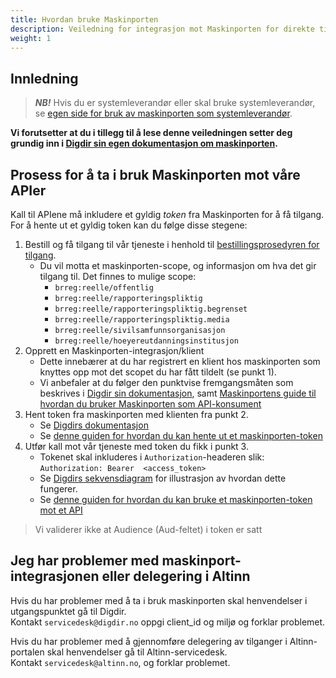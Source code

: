 ```yaml
---
title: Hvordan bruke Maskinporten
description: Veiledning for integrasjon mot Maskinporten for direkte tilgang
weight: 1
---
```


## Innledning
> **_NB!_** Hvis du er systemleverandør eller skal bruke systemleverandør, se [egen side for bruk av maskinporten som systemleverandør](../systemleverandoerer).

**Vi forutsetter at du i tillegg til å
lese denne veiledningen setter deg grundig inn i [Digdir sin egen dokumentasjon
om maskinporten](https://samarbeid.digdir.no/maskinporten/maskinporten/25).**

## Prosess for å ta i bruk Maskinporten mot våre APIer
Kall til APIene må inkludere et gyldig _token_ fra Maskinporten for å få tilgang. For å hente ut et gyldig token kan du følge disse stegene:

1. Bestill og få tilgang til vår tjeneste i henhold til [bestillingsprosedyren for tilgang](../../tilgang-til-apier/vanlig-direkte-tilgang).
    * Du vil motta et maskinporten-scope, og informasjon om hva det gir tilgang til. Det finnes to
      mulige scope:
        * `brreg:reelle/offentlig`
        * `brreg:reelle/rapporteringspliktig`
        * `brreg:reelle/rapporteringspliktig.begrenset`
        * `brreg:reelle/rapporteringspliktig.media`
        * `brreg:reelle/sivilsamfunnsorganisasjon`
        * `brreg:reelle/hoeyereutdanningsinstitusjon`
2. Opprett en Maskinporten-integrasjon/klient
    * Dette innebærer at du har registrert en klient hos maskinporten som knyttes opp mot det scopet du
      har fått tildelt (se punkt 1).
    * Vi anbefaler at du følger den punktvise fremgangsmåten som beskrives i [Digdir sin dokumentasjon](https://samarbeid.digdir.no/maskinporten/konsument/119),
      samt [Maskinportens guide til hvordan du bruker Maskinporten som API-konsument](https://docs.digdir.no/docs/Maskinporten/maskinporten_guide_apikonsument)
3. Hent token fra maskinporten med klienten fra punkt 2.
    * Se [Digdirs dokumentasjon](https://docs.digdir.no/docs/Maskinporten/maskinporten_protocol_token)
    * Se [denne guiden for hvordan du kan hente ut et maskinporten-token](https://docs.digdir.no/docs/idporten/oidc/oidc_sample_jwtgrant_postman)
4. Utfør kall mot vår tjeneste med token du fikk i punkt 3.
    * Tokenet skal inkluderes i `Authorization`-headeren slik: ```Authorization: Bearer  <access_token>```
    * Se [Digdirs sekvensdiagram](https://docs.digdir.no/docs/Maskinporten/maskinporten_guide_apikonsument#5-be-om-token)
      for illustrasjon av hvordan dette fungerer.
    * Se [denne guiden for hvordan du kan bruke et maskinporten-token mot et API](https://docs.digdir.no/docs/idporten/oidc/oidc_sample_jwtgrant_postman)

> Vi validerer ikke at Audience (Aud-feltet) i token er satt

## Jeg har problemer med maskinport-integrasjonen eller delegering i Altinn

Hvis du har problemer med å ta i bruk maskinporten skal henvendelser i utgangspunktet gå til Digdir.  
Kontakt `servicedesk@digdir.no` oppgi client_id og miljø og forklar problemet.

Hvis du har problemer med å gjennomføre delegering av tilganger i Altinn-portalen skal henvendelser gå til
Altinn-servicedesk.  
Kontakt `servicedesk@altinn.no`, og forklar problemet.